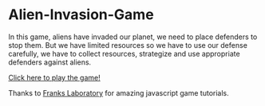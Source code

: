 # Alien-Invasion-Game

In this game, aliens have invaded our planet, we need to place defenders to stop them. But we have limited resources so we have to use our defense carefully, we have to collect resources, strategize and use appropriate defenders against aliens.

[Click here to play the game!](https://n1234567891.github.io/Alien-Invasion-Game/)

Thanks to [Franks Laboratory](https://www.youtube.com/c/Frankslaboratory/featured) for amazing javascript game tutorials.
